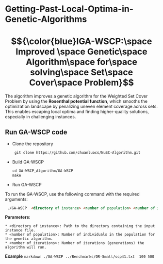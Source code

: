 # Getting-Past-Local-Optima-in-Genetic-Algorithms
# $${\color{blue}IGA-WSCP:\space Improved \space Genetic\space Algorithm\space for\space solving\space Set\space Cover\space Problem}$$
The algorithm improves a genetic algorithm for the Weighted Set Cover Problem by using the **Rosenthal potential function**, which smooths the optimization landscape by penalizing uneven element coverage across sets. This enables escaping local optima and finding higher-quality solutions, especially in challenging instances.


## Run GA-WSCP code
- Clone the repository

  ```markdown
   git clone https://github.com/chuanluocs/NuSC-Algorithm.git
   ```

- Build GA-WSCP

  ```markdown
  cd GA-WSCP_Algorithm/GA-WSCP
  make
  ```
- Run GA-WSCP
  
 To run the GA-WSCP, use the following command with the required arguments:

 ```markdown
  ./GA-WSCP  <directory of instance> <number of population> <number of iteration>
  ```
**Parameters:**

    * <directory of instance>: Path to the directory containing the input instance file.
    * <number of population>: Number of individuals in the population for the genetic algorithm.
    * <number of iterations>: Number of iterations (generations) the algorithm will run.

 **Example**
      ```markdown
      ./GA-WSCP ../Benchmarks/OR-Small/scp41.txt  100 500
      ```
